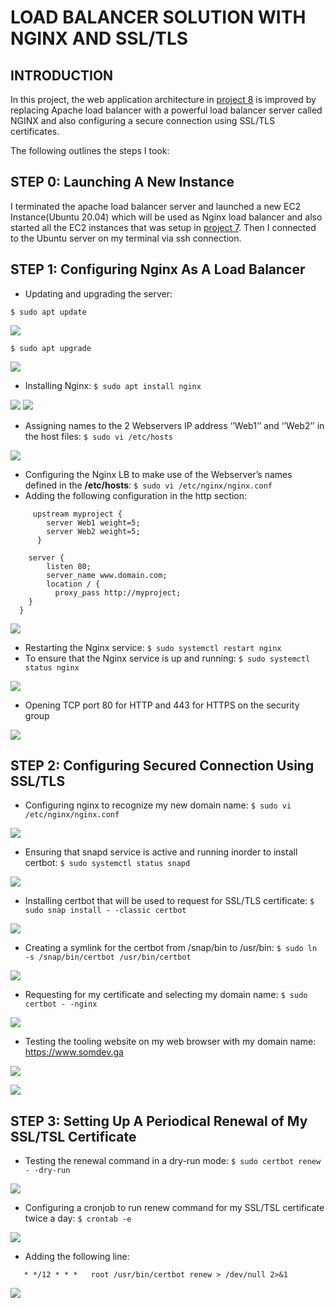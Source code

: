# LOAD BALANCER SOLUTION WITH NGINX AND SSL/TLS
## INTRODUCTION

In this project, the web application architecture in [project 8](./project8.md) is improved by replacing Apache load balancer with a powerful load balancer server called NGINX and also configuring a secure connection using SSL/TLS certificates.

The following outlines the steps I took:

## STEP 0: Launching A New Instance
I terminated the apache load balancer server and launched a new EC2 Instance(Ubuntu 20.04) which will be used as Nginx load balancer and also started all the EC2 instances that was setup in [project 7](./project7.md). 
Then I connected to the Ubuntu server on my terminal via ssh connection.

## STEP 1: Configuring Nginx As A Load Balancer
-	Updating and upgrading the server:

`$ sudo apt update`

![](./img/project10/apt%20update.png)

`$ sudo apt upgrade`

![](./img/project10/apt%20upgrade.png)

-	Installing Nginx: `$ sudo apt install nginx`

![](./img/project10/installing%20nginx.png)
![](./img/project10/installing%20nginx-2.png)

-	Assigning names to the 2 Webservers IP address ‘’Web1’’ and ‘’Web2’’ in the host files: `$ sudo vi /etc/hosts`

![](./img/project10/editing%20hosts%20file.png)

-	Configuring the Nginx LB to make use of the Webserver’s names defined in the **/etc/hosts**: `$ sudo vi /etc/nginx/nginx.conf`
-	Adding the following configuration in the http section:
```	
	 upstream myproject {
	    server Web1 weight=5;
	    server Web2 weight=5;
	  }
	
	server {
	    listen 80;
	    server_name www.domain.com;
	    location / {
	      proxy_pass http://myproject;
    }
  }
 ``` 
![](./img/project10/nginx.conf-1.png)

-	Restarting the Nginx service: `$ sudo systemctl restart nginx`
-	To ensure that the Nginx service is up and running: `$ sudo systemctl status nginx`

![](./img/project10/restart%20and%20nginx%20status.png)

-	Opening TCP port 80 for HTTP and 443 for HTTPS on the security group

![](./img/project10/opening%20port%2080%20and%20443.png)

## STEP 2: Configuring Secured Connection Using SSL/TLS

-	Configuring nginx to recognize my new domain name: `$ sudo vi /etc/nginx/nginx.conf`

![](./img/project10/nginx.conf.png)

-	Ensuring that snapd service is active and running inorder to install certbot: `$ sudo systemctl status snapd`

![](./img/project10/snapd%20status.png)

-	Installing certbot that will be used to request for SSL/TLS certificate: `$ sudo snap install - -classic certbot`

![](./img/project10/installing%20certbot.png)

-	Creating a symlink for the certbot from /snap/bin to /usr/bin: `$ sudo ln -s /snap/bin/certbot /usr/bin/certbot`

![](./img/project10/linking%20certbot%20to%20usr-bin.png)

-	Requesting for my certificate and selecting my domain name: `$ sudo certbot - -nginx`

![](./img/project10/sudo%20certbot.jpg)

-	Testing the tooling website on my web browser with my domain name: https://www.somdev.ga 

![](./img/project10/result.png)

![](./img/project10/TLS%20certificate.png)

## STEP 3: Setting Up A Periodical Renewal of My SSL/TSL Certificate

-	Testing the renewal command in a dry-run mode: `$ sudo certbot renew - -dry-run`

![](./img/project10/certbot%20renew.png)

-	Configuring a cronjob to run renew command for my SSL/TSL certificate twice a day: `$ crontab -e`

![](./img/project10/crontab%20command.png)

-	Adding the following line:

`	* */12 * * *   root /usr/bin/certbot renew > /dev/null 2>&1`

![](./img/project10/crontab%20file.png)
